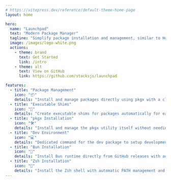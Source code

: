 ```yaml
---
# https://vitepress.dev/reference/default-theme-home-page
layout: home

hero:
  name: "Launchpad"
  text: "Modern Package Manager"
  tagline: "Simplify package installation and management, similar to Homebrew."
  image: /images/logo-white.png
  actions:
    - theme: brand
      text: Get Started
      link: /intro
    - theme: alt
      text: View on GitHub
      link: https://github.com/stacksjs/launchpad

features:
  - title: "Package Management"
    icon: "📦"
    details: "Install and manage packages directly using pkgx with a clean interface."
  - title: "Executable Shims"
    icon: "🔄"
    details: "Create executable shims for packages automatically for easier access."
  - title: "pkgx Installation"
    icon: "🛠️"
    details: "Install and manage the pkgx utility itself without needing Homebrew or other tools."
  - title: "Dev Environment"
    icon: "💻"
    details: "Dedicated command for the dev package to setup development environments quickly."
  - title: "Bun Installation"
    icon: "🚀"
    details: "Install Bun runtime directly from GitHub releases with automatic platform detection."
  - title: "Zsh Installation"
    icon: "🐚"
    details: "Install the Zsh shell with automatic PATH management and easy default shell configuration."
---
```


<Home />
